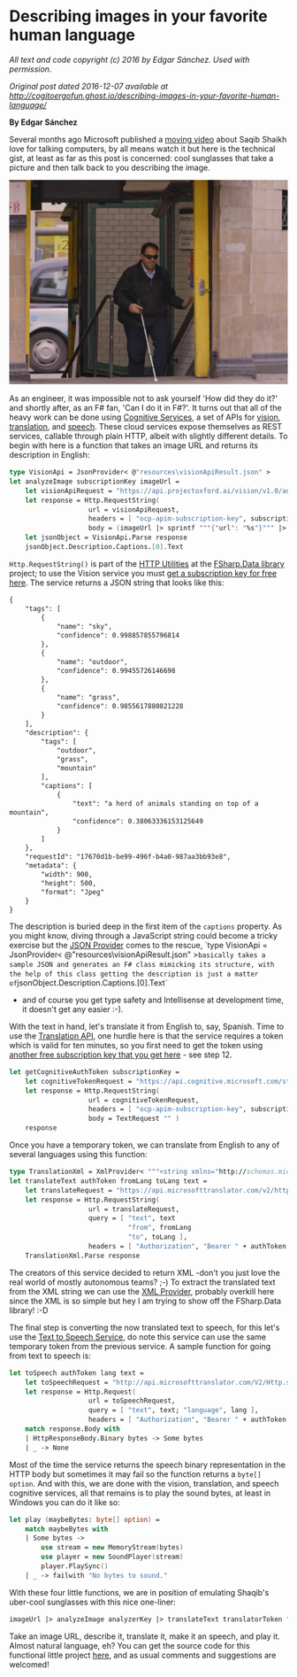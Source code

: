 ﻿
# Describing images in your favorite human language #

*All text and code copyright (c) 2016 by Edgar Sánchez. Used with permission.*

*Original post dated 2016-12-07 available at http://cogitoergofun.ghost.io/describing-images-in-your-favorite-human-language/*

**By Edgar Sánchez**



Several months ago Microsoft published a [moving video](https://www.youtube.com/watch?v=R2mC-NUAmMk) about Saqib Shaikh love for talking computers,
by all means watch it but here is the technical gist, at least as far as this post is concerned: cool sunglasses that take a picture and then talk back to you describing the image. 

![Saqib Shaikh, software engineer and talking computers fan ](saqib.jpg)


As an engineer, it was impossible not to ask yourself 'How did they do it?' and shortly after, as an F# fan, 'Can I do it in F#?'.
It turns out that all of the heavy work can be done using [Cognitive Services](https://www.microsoft.com/cognitive-services), a set of APIs for [vision](https://www.microsoft.com/cognitive-services/en-us/computer-vision-api),
[translation](https://www.microsoft.com/cognitive-services/en-us/translator-api), and [speech](https://www.microsoft.com/cognitive-services/en-us/speech-api).
These cloud services expose themselves as REST services, callable through plain HTTP, albeit with slightly different details.
To begin with here is a function that takes an image URL and returns its description in English:

```fsharp
type VisionApi = JsonProvider< @"resources\visionApiResult.json" >  
let analyzeImage subscriptionKey imageUrl =  
    let visionApiRequest = "https://api.projectoxford.ai/vision/v1.0/analyze?visualFeatures=Description,Tags"
    let response = Http.RequestString(
                    url = visionApiRequest, 
                    headers = [ "ocp-apim-subscription-key", subscriptionKey; ContentType Json ], 
                    body = (imageUrl |> sprintf """{"url": "%s"}""" |> HttpRequestBody.TextRequest) )
    let jsonObject = VisionApi.Parse response
    jsonObject.Description.Captions.[0].Text
```
    
`Http.RequestString()` is part of the [HTTP Utilities](https://fsharp.github.io/FSharp.Data/library/Http.html) at the [FSharp.Data library](https://fsharp.github.io/FSharp.Data/) project;
to use the Vision service you must [get a subscription key for free here](https://www.microsoft.com/cognitive-services/en-us/sign-up). The service returns a JSON string that looks like this:

```
{
    "tags": [
        {
            "name": "sky",
            "confidence": 0.998857855796814
        },
        {
            "name": "outdoor",
            "confidence": 0.99455726146698
        },
        {
            "name": "grass",
            "confidence": 0.9855617880821228
        }
    ],
    "description": {
        "tags": [
            "outdoor",
            "grass",
            "mountain"
        ],
        "captions": [
            {
                "text": "a herd of animals standing on top of a mountain",
                "confidence": 0.38063336153125649
            }
        ]
    },
    "requestId": "17670d1b-be99-496f-b4a0-987aa3bb93e8",
    "metadata": {
        "width": 900,
        "height": 500,
        "format": "Jpeg"
    }
}
```

The description is buried deep in the first item of the `captions` property. As you might know, diving through a JavaScript string could become
a tricky exercise but the [JSON Provider](`https://fsharp.github.io/FSharp.Data/library/JsonProvider.html) comes to the rescue,
`type VisionApi = JsonProvider< @"resources\visionApiResult.json" >` basically takes a sample JSON and generates an F# class mimicking its structure,
with the help of this class getting the description is just a matter of `jsonObject.Description.Captions.[0].Text`
- and of course you get type safety and Intellisense at development time, it doesn't get any easier :-). 

With the text in hand, let's translate it from English to, say, Spanish. Time to use the [Translation API](https://www.microsoft.com/cognitive-services/en-us/translator-api/documentation/TranslatorInfo/overview),
one hurdle here is that the service requires a token which is valid for ten minutes, so you first need to get the token using [another free subscription key that you get here](https://docs.microsofttranslator.com/text-translate.html) - see step 12.


```fsharp
let getCognitiveAuthToken subscriptionKey =  
    let cognitiveTokenRequest = "https://api.cognitive.microsoft.com/sts/v1.0/issueToken/"
    let response = Http.RequestString(
                    url = cognitiveTokenRequest,
                    headers = [ "ocp-apim-subscription-key", subscriptionKey],
                    body = TextRequest "" )
    response
```
    
Once you have a temporary token, we can translate from English to any of several languages using this function:

```fsharp
type TranslationXml = XmlProvider< """<string xmlns="http://schemas.microsoft.com/2003/10/Serialization/">¡Hola mundo!</string>""" >  
let translateText authToken fromLang toLang text =  
    let translateRequest = "https://api.microsofttranslator.com/v2/http.svc/Translate"
    let response = Http.RequestString(
                    url = translateRequest,
                    query = [ "text", text
                              "from", fromLang
                              "to", toLang ], 
                    headers = [ "Authorization", "Bearer " + authToken ] )
    TranslationXml.Parse response
```    

The creators of this service decided to return XML -don't you just love the real world of mostly autonomous teams? ;-)
To extract the translated text from the XML string we can use the [XML Provider](https://fsharp.github.io/FSharp.Data/library/XmlProvider.html), probably overkill here since the XML is so simple
but hey I am trying to show off the FSharp.Data library! :-D 

The final step is converting the now translated text to speech, for this let's use the [Text to Speech Service](https://www.microsoft.com/cognitive-services/en-us/speech-api),
do note this service can use the same temporary token from the previous service. A sample function for going from text to speech is:

```fsharp
let toSpeech authToken lang text =  
    let toSpeechRequest = "http://api.microsofttranslator.com/V2/Http.svc/Speak"
    let response = Http.Request(
                    url = toSpeechRequest, 
                    query = [ "text", text; "language", lang ],
                    headers = [ "Authorization", "Bearer " + authToken ] )
    match response.Body with
    | HttpResponseBody.Binary bytes -> Some bytes
    | _ -> None
```
    
Most of the time the service returns the speech binary representation in the HTTP body but sometimes it may fail so the function returns a `byte[] option`.
And with this, we are done with the vision, translation, and speech cognitive services, all that remains is to play the sound bytes, at least in Windows you can do it like so:

```fsharp
let play (maybeBytes: byte[] option) =  
    match maybeBytes with
    | Some bytes ->
        use stream = new MemoryStream(bytes)
        use player = new SoundPlayer(stream)
        player.PlaySync()
    | _ -> failwith "No bytes to sound."
```
    
With these four little functions, we are in position of emulating Shaqib's uber-cool sunglasses with this nice one-liner:

```fsharp
imageUrl |> analyzeImage analyzerKey |> translateText translatorToken "en" "es" |> toSpeech translatorToken "es" |> play  
```

Take an image URL, describe it, translate it, make it an speech, and play it. Almost natural language, eh?
You can get the source code for this functional little project [here](https://github.com/edgarsanchez/FunCognitiveServices), and as usual comments and suggestions are welcomed!